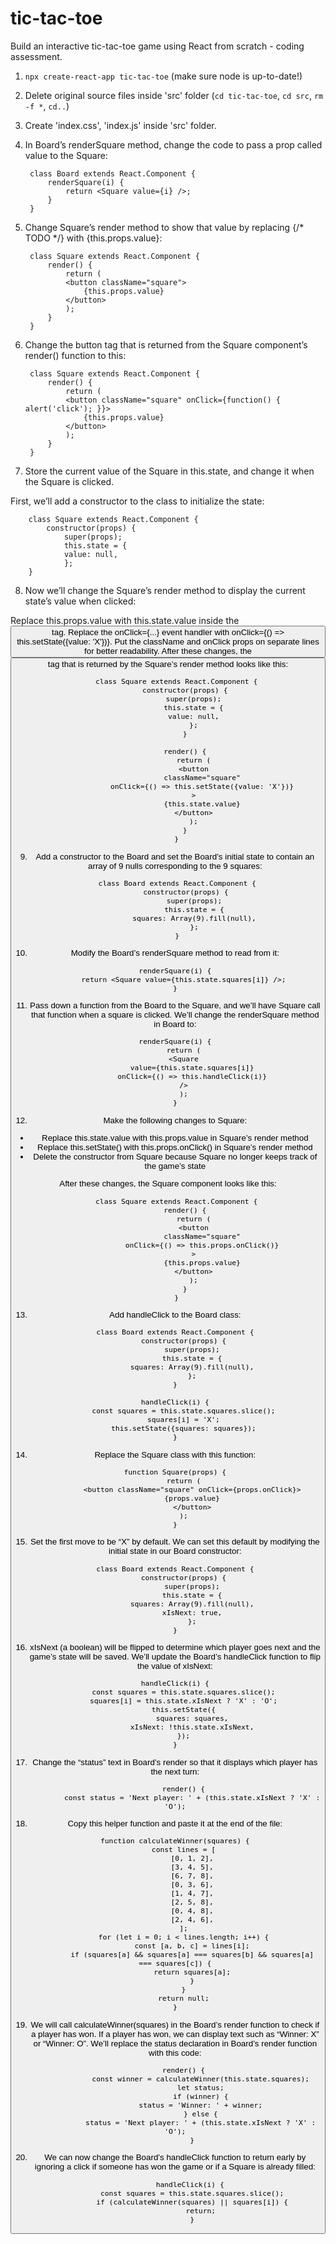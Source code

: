 # tic-tac-toe

Build an interactive tic-tac-toe game using React from scratch - coding assessment.

1. `npx create-react-app tic-tac-toe` (make sure node is up-to-date!)
2. Delete original source files inside 'src' folder (`cd tic-tac-toe`, `cd src`, `rm -f *`, `cd..`)
3. Create 'index.css', 'index.js' inside 'src' folder.
4. In Board’s renderSquare method, change the code to pass a prop called value to the Square:

        class Board extends React.Component {
            renderSquare(i) {
                return <Square value={i} />;
            }
        }

5. Change Square’s render method to show that value by replacing {/* TODO */} with {this.props.value}:

        class Square extends React.Component {
            render() {
                return (
                <button className="square">
                    {this.props.value}
                </button>
                );
            }
        }

6. Change the button tag that is returned from the Square component’s render() function to this:

        class Square extends React.Component {
            render() {
                return (
                <button className="square" onClick={function() { alert('click'); }}>
                    {this.props.value}
                </button>
                );
            }
        }

7. Store the current value of the Square in this.state, and change it when the Square is clicked.

First, we’ll add a constructor to the class to initialize the state:

        class Square extends React.Component {
            constructor(props) {
                super(props);
                this.state = {
                value: null,
                };
        }

8. Now we’ll change the Square’s render method to display the current state’s value when clicked:

Replace this.props.value with this.state.value inside the <button> tag.
Replace the onClick={...} event handler with onClick={() => this.setState({value: 'X'})}.
Put the className and onClick props on separate lines for better readability.
After these changes, the <button> tag that is returned by the Square’s render method looks like this:

        class Square extends React.Component {
            constructor(props) {
                super(props);
                this.state = {
                value: null,
                };
            }

            render() {
                return (
                <button
                    className="square"
                    onClick={() => this.setState({value: 'X'})}
                >
                    {this.state.value}
                </button>
                );
            }
        }

9. Add a constructor to the Board and set the Board’s initial state to contain an array of 9 nulls corresponding to the 9 squares:

        class Board extends React.Component {
            constructor(props) {
                super(props);
                this.state = {
                squares: Array(9).fill(null),
                };
        }

10. Modify the Board’s renderSquare method to read from it:

        renderSquare(i) {
            return <Square value={this.state.squares[i]} />;
        }

11. Pass down a function from the Board to the Square, and we’ll have Square call that function when a square is clicked. We’ll change the renderSquare method in Board to:

        renderSquare(i) {
            return (
            <Square
                value={this.state.squares[i]}
                onClick={() => this.handleClick(i)}
            />
            );
        }

12. Make the following changes to Square:

 - Replace this.state.value with this.props.value in Square’s render method
 - Replace this.setState() with this.props.onClick() in Square’s render method
 - Delete the constructor from Square because Square no longer keeps track of the game’s state

After these changes, the Square component looks like this:

        class Square extends React.Component {
            render() {
                return (
                <button
                    className="square"
                    onClick={() => this.props.onClick()}
                >
                    {this.props.value}
                </button>
                );
            }
        }

13. Add handleClick to the Board class:

        class Board extends React.Component {
            constructor(props) {
                super(props);
                this.state = {
                squares: Array(9).fill(null),
                };
        }

        handleClick(i) {
            const squares = this.state.squares.slice();
            squares[i] = 'X';
            this.setState({squares: squares});
        }

14. Replace the Square class with this function:

        function Square(props) {
            return (
                <button className="square" onClick={props.onClick}>
                {props.value}
                </button>
            );
        }
15. Set the first move to be “X” by default. We can set this default by modifying the initial state in our Board constructor:

        class Board extends React.Component {
            constructor(props) {
                super(props);
                this.state = {
                squares: Array(9).fill(null),
                xIsNext: true,
                };
        }

16. xIsNext (a boolean) will be flipped to determine which player goes next and the game’s state will be saved. We’ll update the Board’s handleClick function to flip the value of xIsNext:

        handleClick(i) {
            const squares = this.state.squares.slice();
            squares[i] = this.state.xIsNext ? 'X' : 'O';
            this.setState({
                squares: squares,
                xIsNext: !this.state.xIsNext,
            });
        }
17. Change the “status” text in Board’s render so that it displays which player has the next turn:

            render() {
                const status = 'Next player: ' + (this.state.xIsNext ? 'X' : 'O');
18. Copy this helper function and paste it at the end of the file:

        function calculateWinner(squares) {
            const lines = [
                [0, 1, 2],
                [3, 4, 5],
                [6, 7, 8],
                [0, 3, 6],
                [1, 4, 7],
                [2, 5, 8],
                [0, 4, 8],
                [2, 4, 6],
            ];
            for (let i = 0; i < lines.length; i++) {
                const [a, b, c] = lines[i];
                if (squares[a] && squares[a] === squares[b] && squares[a] === squares[c]) {
                return squares[a];
                }
            }
            return null;
        }
19. We will call calculateWinner(squares) in the Board’s render function to check if a player has won. If a player has won, we can display text such as “Winner: X” or “Winner: O”. We’ll replace the status declaration in Board’s render function with this code:

            render() {
                    const winner = calculateWinner(this.state.squares);
                    let status;
                    if (winner) {
                    status = 'Winner: ' + winner;
                    } else {
                    status = 'Next player: ' + (this.state.xIsNext ? 'X' : 'O');
                }

20. We can now change the Board’s handleClick function to return early by ignoring a click if someone has won the game or if a Square is already filled:

               handleClick(i) {
                const squares = this.state.squares.slice();
                if (calculateWinner(squares) || squares[i]) {
                    return;
                }

